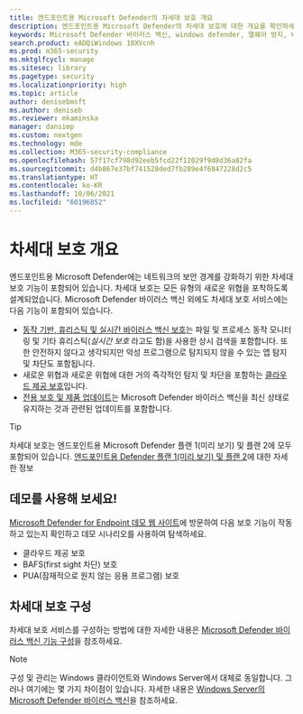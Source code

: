 ```yaml
---
title: 엔드포인트용 Microsoft Defender의 차세대 보호 개요
description: 엔드포인트용 Microsoft Defender의 차세대 보호에 대한 개요를 확인하세요. 모든 유형의 새로운 위협을 포착하도록 설계된 차세대 보호를 사용하여 네트워크의 보안 경계를 강화하세요.
keywords: Microsoft Defender 바이러스 백신, windows defender, 맬웨어 방지, 바이러스, 맬웨어, 위협, 감지, 보호, 보안
search.product: eADQiWindows 10XVcnh
ms.prod: m365-security
ms.mktglfcycl: manage
ms.sitesec: library
ms.pagetype: security
ms.localizationpriority: high
ms.topic: article
author: denisebmsft
ms.author: deniseb
ms.reviewer: mkaminska
manager: dansimp
ms.custom: nextgen
ms.technology: mde
ms.collection: M365-security-compliance
ms.openlocfilehash: 57f17cf798d92eeb5fcd22f12029f9d8d36a82fa
ms.sourcegitcommit: d4b867e37bf741528ded7fb289e4f6847228d2c5
ms.translationtype: HT
ms.contentlocale: ko-KR
ms.lasthandoff: 10/06/2021
ms.locfileid: "60196852"
---
```

# <a name="next-generation-protection-overview"></a>차세대 보호 개요

엔드포인트용 Microsoft Defender에는 네트워크의 보안 경계를 강화하기 위한 차세대 보호 기능이 포함되어 있습니다. 차세대 보호는 모든 유형의 새로운 위협을 포착하도록 설계되었습니다. Microsoft Defender 바이러스 백신 외에도 차세대 보호 서비스에는 다음 기능이 포함되어 있습니다.

- [동작 기반, 휴리스틱 및 실시간 바이러스 백신 보호](configure-protection-features-microsoft-defender-antivirus.md)는 파일 및 프로세스 동작 모니터링 및 기타 휴리스틱(*실시간 보호* 라고도 함)을 사용한 상시 검색을 포함합니다. 또한 안전하지 않다고 생각되지만 악성 프로그램으로 탐지되지 않을 수 있는 앱 탐지 및 차단도 포함됩니다.
- 새로운 위협과 새로운 위협에 대한 거의 즉각적인 탐지 및 차단을 포함하는 [클라우드 제공 보호](cloud-protection-microsoft-defender-antivirus.md)입니다.
- [전용 보호 및 제품 업데이트](manage-updates-baselines-microsoft-defender-antivirus.md)는 Microsoft Defender 바이러스 백신을 최신 상태로 유지하는 것과 관련된 업데이트를 포함합니다.

> [!TIP]
> 차세대 보호는 엔드포인트용 Microsoft Defender 플랜 1(미리 보기) 및 플랜 2에 모두 포함되어 있습니다. [엔드포인트용 Defender 플랜 1(미리 보기) 및 플랜 2](defender-endpoint-plan-1-2.md)에 대한 자세한 정보

## <a name="try-a-demo"></a>데모를 사용해 보세요!

[Microsoft Defender for Endpoint 데모 웹 사이트](https://demo.wd.microsoft.com?ocid=cx-wddocs-testground)에 방문하여 다음 보호 기능이 작동하고 있는지 확인하고 데모 시나리오를 사용하여 탐색하세요.

- 클라우드 제공 보호
- BAFS(first sight 차단) 보호
- PUA(잠재적으로 원치 않는 응용 프로그램) 보호

## <a name="configure-next-generation-protection-services"></a>차세대 보호 구성

차세대 보호 서비스를 구성하는 방법에 대한 자세한 내용은 [Microsoft Defender 바이러스 백신 기능 구성](configure-microsoft-defender-antivirus-features.md)을 참조하세요.

> [!NOTE]
> 구성 및 관리는 Windows 클라이언트와 Windows Server에서 대체로 동일합니다. 그러나 여기에는 몇 가지 차이점이 있습니다. 자세한 내용은 [Windows Server의 Microsoft Defender 바이러스 백신](microsoft-defender-antivirus-on-windows-server.md)을 참조하세요.
